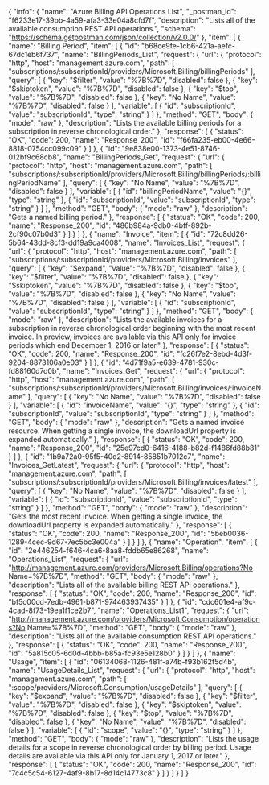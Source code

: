 {
  "info": {
    "name": "Azure Billing API Operations List",
    "_postman_id": "f6233e17-39bb-4a59-afa3-33e04a8cfd7f",
    "description": "Lists all of the available consumption REST API operations.",
    "schema": "https://schema.getpostman.com/json/collection/v2.0.0/"
  },
  "item": [
    {
      "name": "Billing Period",
      "item": [
        {
          "id": "b68ce9fe-1cb6-421a-aefc-67dc1eb6f737",
          "name": "BillingPeriods_List",
          "request": {
            "url": {
              "protocol": "http",
              "host": "management.azure.com",
              "path": [
                "subscriptions/:subscriptionId/providers/Microsoft.Billing/billingPeriods"
              ],
              "query": [
                {
                  "key": "$filter",
                  "value": "%7B%7D",
                  "disabled": false
                },
                {
                  "key": "$skiptoken",
                  "value": "%7B%7D",
                  "disabled": false
                },
                {
                  "key": "$top",
                  "value": "%7B%7D",
                  "disabled": false
                },
                {
                  "key": "No Name",
                  "value": "%7B%7D",
                  "disabled": false
                }
              ],
              "variable": [
                {
                  "id": "subscriptionId",
                  "value": "subscriptionId",
                  "type": "string"
                }
              ]
            },
            "method": "GET",
            "body": {
              "mode": "raw"
            },
            "description": "Lists the available billing periods for a subscription in reverse chronological order."
          },
          "response": [
            {
              "status": "OK",
              "code": 200,
              "name": "Response_200",
              "id": "f66fa235-eb00-4e66-8818-0754cc099c09"
            }
          ]
        },
        {
          "id": "9e838e00-1373-4e51-8746-012bf9c68cb8",
          "name": "BillingPeriods_Get",
          "request": {
            "url": {
              "protocol": "http",
              "host": "management.azure.com",
              "path": [
                "subscriptions/:subscriptionId/providers/Microsoft.Billing/billingPeriods/:billingPeriodName"
              ],
              "query": [
                {
                  "key": "No Name",
                  "value": "%7B%7D",
                  "disabled": false
                }
              ],
              "variable": [
                {
                  "id": "billingPeriodName",
                  "value": "{}",
                  "type": "string"
                },
                {
                  "id": "subscriptionId",
                  "value": "subscriptionId",
                  "type": "string"
                }
              ]
            },
            "method": "GET",
            "body": {
              "mode": "raw"
            },
            "description": "Gets a named billing period."
          },
          "response": [
            {
              "status": "OK",
              "code": 200,
              "name": "Response_200",
              "id": "486b984a-9db0-4bff-892b-2cf90c07b0d3"
            }
          ]
        }
      ]
    },
    {
      "name": "Invoice",
      "item": [
        {
          "id": "72c8dd26-5b64-43dd-8cf3-dd19a9ca4008",
          "name": "Invoices_List",
          "request": {
            "url": {
              "protocol": "http",
              "host": "management.azure.com",
              "path": [
                "subscriptions/:subscriptionId/providers/Microsoft.Billing/invoices"
              ],
              "query": [
                {
                  "key": "$expand",
                  "value": "%7B%7D",
                  "disabled": false
                },
                {
                  "key": "$filter",
                  "value": "%7B%7D",
                  "disabled": false
                },
                {
                  "key": "$skiptoken",
                  "value": "%7B%7D",
                  "disabled": false
                },
                {
                  "key": "$top",
                  "value": "%7B%7D",
                  "disabled": false
                },
                {
                  "key": "No Name",
                  "value": "%7B%7D",
                  "disabled": false
                }
              ],
              "variable": [
                {
                  "id": "subscriptionId",
                  "value": "subscriptionId",
                  "type": "string"
                }
              ]
            },
            "method": "GET",
            "body": {
              "mode": "raw"
            },
            "description": "Lists the available invoices for a subscription in reverse chronological order beginning with the most recent invoice. In preview, invoices are available via this API only for invoice periods which end December 1, 2016 or later."
          },
          "response": [
            {
              "status": "OK",
              "code": 200,
              "name": "Response_200",
              "id": "fc26f7e2-8ebd-4d3f-9204-8873106a0e03"
            }
          ]
        },
        {
          "id": "4d71f9a5-e639-4781-930c-fd88160d7d0b",
          "name": "Invoices_Get",
          "request": {
            "url": {
              "protocol": "http",
              "host": "management.azure.com",
              "path": [
                "subscriptions/:subscriptionId/providers/Microsoft.Billing/invoices/:invoiceName"
              ],
              "query": [
                {
                  "key": "No Name",
                  "value": "%7B%7D",
                  "disabled": false
                }
              ],
              "variable": [
                {
                  "id": "invoiceName",
                  "value": "{}",
                  "type": "string"
                },
                {
                  "id": "subscriptionId",
                  "value": "subscriptionId",
                  "type": "string"
                }
              ]
            },
            "method": "GET",
            "body": {
              "mode": "raw"
            },
            "description": "Gets a named invoice resource. When getting a single invoice, the downloadUrl property is expanded automatically."
          },
          "response": [
            {
              "status": "OK",
              "code": 200,
              "name": "Response_200",
              "id": "25e97cd0-6416-4188-b82d-f1486fd88b81"
            }
          ]
        },
        {
          "id": "1b9a72a0-95f5-40d2-8914-85851b7012c7",
          "name": "Invoices_GetLatest",
          "request": {
            "url": {
              "protocol": "http",
              "host": "management.azure.com",
              "path": [
                "subscriptions/:subscriptionId/providers/Microsoft.Billing/invoices/latest"
              ],
              "query": [
                {
                  "key": "No Name",
                  "value": "%7B%7D",
                  "disabled": false
                }
              ],
              "variable": [
                {
                  "id": "subscriptionId",
                  "value": "subscriptionId",
                  "type": "string"
                }
              ]
            },
            "method": "GET",
            "body": {
              "mode": "raw"
            },
            "description": "Gets the most recent invoice. When getting a single invoice, the downloadUrl property is expanded automatically."
          },
          "response": [
            {
              "status": "OK",
              "code": 200,
              "name": "Response_200",
              "id": "5beb0036-1289-4cec-9d67-7ec5bc3e004a"
            }
          ]
        }
      ]
    },
    {
      "name": "Operation",
      "item": [
        {
          "id": "2e446254-f646-4ca6-8aa8-fddb65e86268",
          "name": "Operations_List",
          "request": {
            "url": "http://management.azure.com/providers/Microsoft.Billing/operations?No Name=%7B%7D",
            "method": "GET",
            "body": {
              "mode": "raw"
            },
            "description": "Lists all of the available billing REST API operations."
          },
          "response": [
            {
              "status": "OK",
              "code": 200,
              "name": "Response_200",
              "id": "bf5c00cd-7edb-4961-b871-974463937435"
            }
          ]
        },
        {
          "id": "cdc601e4-af9c-4cad-8f73-19ea1f1ce2b7",
          "name": "Operations_List1",
          "request": {
            "url": "http://management.azure.com/providers/Microsoft.Consumption/operations?No Name=%7B%7D",
            "method": "GET",
            "body": {
              "mode": "raw"
            },
            "description": "Lists all of the available consumption REST API operations."
          },
          "response": [
            {
              "status": "OK",
              "code": 200,
              "name": "Response_200",
              "id": "5a815c05-6d0d-4bbb-b85a-fc93e5e128b0"
            }
          ]
        }
      ]
    },
    {
      "name": "Usage",
      "item": [
        {
          "id": "06134068-1126-481f-a74b-f93b162f5d4b",
          "name": "UsageDetails_List",
          "request": {
            "url": {
              "protocol": "http",
              "host": "management.azure.com",
              "path": [
                ":scope/providers/Microsoft.Consumption/usageDetails"
              ],
              "query": [
                {
                  "key": "$expand",
                  "value": "%7B%7D",
                  "disabled": false
                },
                {
                  "key": "$filter",
                  "value": "%7B%7D",
                  "disabled": false
                },
                {
                  "key": "$skiptoken",
                  "value": "%7B%7D",
                  "disabled": false
                },
                {
                  "key": "$top",
                  "value": "%7B%7D",
                  "disabled": false
                },
                {
                  "key": "No Name",
                  "value": "%7B%7D",
                  "disabled": false
                }
              ],
              "variable": [
                {
                  "id": "scope",
                  "value": "{}",
                  "type": "string"
                }
              ]
            },
            "method": "GET",
            "body": {
              "mode": "raw"
            },
            "description": "Lists the usage details for a scope in reverse chronological order by billing period. Usage details are available via this API only for January 1, 2017 or later."
          },
          "response": [
            {
              "status": "OK",
              "code": 200,
              "name": "Response_200",
              "id": "7c4c5c54-6127-4af9-8b17-8d14c14773c8"
            }
          ]
        }
      ]
    }
  ]
}